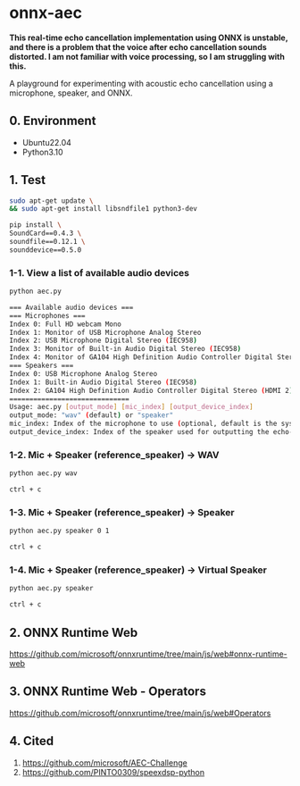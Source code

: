 # onnx-aec

**This real-time echo cancellation implementation using ONNX is unstable, and there is a problem that the voice after echo cancellation sounds distorted. I am not familiar with voice processing, so I am struggling with this.**

A playground for experimenting with acoustic echo cancellation using a microphone, speaker, and ONNX.

## 0. Environment
+ Ubuntu22.04
+ Python3.10

## 1. Test
```bash
sudo apt-get update \
&& sudo apt-get install libsndfile1 python3-dev

pip install \
SoundCard==0.4.3 \
soundfile==0.12.1 \
sounddevice==0.5.0
```

### 1-1. View a list of available audio devices
```bash
python aec.py

=== Available audio devices ===
=== Microphones ===
Index 0: Full HD webcam Mono
Index 1: Monitor of USB Microphone Analog Stereo
Index 2: USB Microphone Digital Stereo (IEC958)
Index 3: Monitor of Built-in Audio Digital Stereo (IEC958)
Index 4: Monitor of GA104 High Definition Audio Controller Digital Stereo (HDMI 2)
=== Speakers ===
Index 0: USB Microphone Analog Stereo
Index 1: Built-in Audio Digital Stereo (IEC958)
Index 2: GA104 High Definition Audio Controller Digital Stereo (HDMI 2)
==============================
Usage: aec.py [output_mode] [mic_index] [output_device_index]
output_mode: "wav" (default) or "speaker"
mic_index: Index of the microphone to use (optional, default is the system default microphone)
output_device_index: Index of the speaker used for outputting the echo-cancelled audio
```

### 1-2. Mic + Speaker (reference_speaker) -> WAV
```bash
python aec.py wav

ctrl + c
```

### 1-3. Mic + Speaker (reference_speaker) -> Speaker
```bash
python aec.py speaker 0 1

ctrl + c
```

### 1-4. Mic + Speaker (reference_speaker) -> Virtual Speaker
```bash
python aec.py speaker

ctrl + c
```

## 2. ONNX Runtime Web
https://github.com/microsoft/onnxruntime/tree/main/js/web#onnx-runtime-web

## 3. ONNX Runtime Web - Operators
https://github.com/microsoft/onnxruntime/tree/main/js/web#Operators

## 4. Cited
1. https://github.com/microsoft/AEC-Challenge
2. https://github.com/PINTO0309/speexdsp-python
